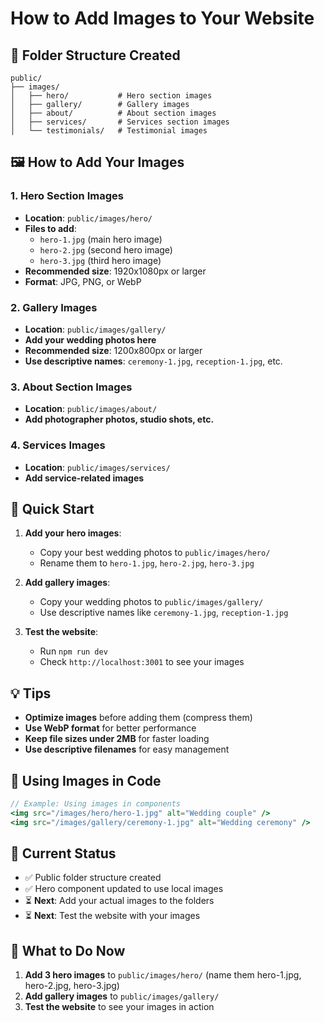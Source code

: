 # How to Add Images to Your Website

## 📁 Folder Structure Created

```
public/
├── images/
│   ├── hero/           # Hero section images
│   ├── gallery/        # Gallery images  
│   ├── about/          # About section images
│   ├── services/       # Services section images
│   └── testimonials/   # Testimonial images
```

## 🖼️ How to Add Your Images

### 1. **Hero Section Images**
- **Location**: `public/images/hero/`
- **Files to add**: 
  - `hero-1.jpg` (main hero image)
  - `hero-2.jpg` (second hero image)
  - `hero-3.jpg` (third hero image)
- **Recommended size**: 1920x1080px or larger
- **Format**: JPG, PNG, or WebP

### 2. **Gallery Images**
- **Location**: `public/images/gallery/`
- **Add your wedding photos here**
- **Recommended size**: 1200x800px or larger
- **Use descriptive names**: `ceremony-1.jpg`, `reception-1.jpg`, etc.

### 3. **About Section Images**
- **Location**: `public/images/about/`
- **Add photographer photos, studio shots, etc.**

### 4. **Services Images**
- **Location**: `public/images/services/`
- **Add service-related images**

## 🚀 Quick Start

1. **Add your hero images**:
   - Copy your best wedding photos to `public/images/hero/`
   - Rename them to `hero-1.jpg`, `hero-2.jpg`, `hero-3.jpg`

2. **Add gallery images**:
   - Copy your wedding photos to `public/images/gallery/`
   - Use descriptive names like `ceremony-1.jpg`, `reception-1.jpg`

3. **Test the website**:
   - Run `npm run dev`
   - Check `http://localhost:3001` to see your images

## 💡 Tips

- **Optimize images** before adding them (compress them)
- **Use WebP format** for better performance
- **Keep file sizes under 2MB** for faster loading
- **Use descriptive filenames** for easy management

## 🔧 Using Images in Code

```jsx
// Example: Using images in components
<img src="/images/hero/hero-1.jpg" alt="Wedding couple" />
<img src="/images/gallery/ceremony-1.jpg" alt="Wedding ceremony" />
```

## 📝 Current Status

- ✅ Public folder structure created
- ✅ Hero component updated to use local images
- ⏳ **Next**: Add your actual images to the folders
- ⏳ **Next**: Test the website with your images

## 🎯 What to Do Now

1. **Add 3 hero images** to `public/images/hero/` (name them hero-1.jpg, hero-2.jpg, hero-3.jpg)
2. **Add gallery images** to `public/images/gallery/`
3. **Test the website** to see your images in action











